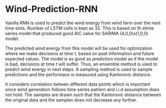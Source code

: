 # Wind-Prediction-RNN
Vanilla RNN is used to predict the wind energy from wind farm over the next time slots. 
Number of LSTM cells is kept as 32. This is based on th etime series model that produced good AIC value for SARIMA (4,0,0)x(1,0,0) model.

The predicted wind energy from this model will be used for optimization where we make decisions at time $t$, based on past information and future expected values. The model is as good as prediction model as if the model is bad, decisions at time $t$ will suffer. Thus, an ensemble method is used to predict wind energy in next steps. A sampling method is used to sample predictions and the performace is measured using Kantorovic distance.

It considers correlation betwen different data points which is important since wind generation follows time series patrern and i.i.d assumption does not hold. The samples are drawn such that the Kantorovic distance between the original data and the samples does not decrease any further.
